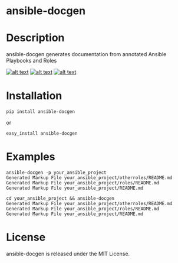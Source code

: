 ansible-docgen
=====================

Description
===========

ansible-docgen generates documentation from annotated Ansible Playbooks and Roles

[![alt text](https://secure.travis-ci.org/starboarder2001/ansible-docgen.png?branch=master "ansible-docs latest build")](http://travis-ci.org/starboarder2001/ansible-docgen)
[![alt text](https://img.shields.io/pypi/v/ansible-docgen.svg "ansible-docs PyPI version")](https://pypi.python.org/pypi/ansible-docgen)
[![alt text](https://img.shields.io/pypi/dm/ansible-docgen.svg "ansible-docs PyPI downloads")](https://pypi.python.org/pypi/ansible-docgen)


Installation
===========

```shell
pip install ansible-docgen
```

or

```shell
easy_install ansible-docgen
```

Examples
===========

```shell
ansible-docgen -p your_ansible_project
Generated Markup File your_ansible_project/otherroles/README.md
Generated Markup File your_ansible_project/roles/README.md
Generated Markup File your_ansible_project/README.md
```

```shell
cd your_ansible_project && ansible-docgen
Generated Markup File your_ansible_project/otherroles/README.md
Generated Markup File your_ansible_project/roles/README.md
Generated Markup File your_ansible_project/README.md
```

License
=======

ansible-docgen is released under the MIT License.

